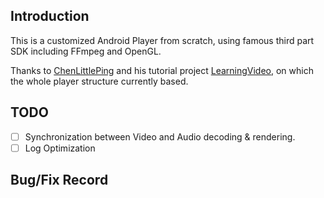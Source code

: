 ## Introduction
This is a customized Android Player from scratch, using famous third part SDK including FFmpeg and OpenGL.

Thanks to [ChenLittlePing](https://github.com/ChenLittlePing) and his tutorial project [LearningVideo](https://github.com/ChenLittlePing/LearningVideo), on which the whole player structure currently based.


## TODO

- [ ] Synchronization between Video and Audio decoding & rendering.
- [ ] Log Optimization

## Bug/Fix Record



## 